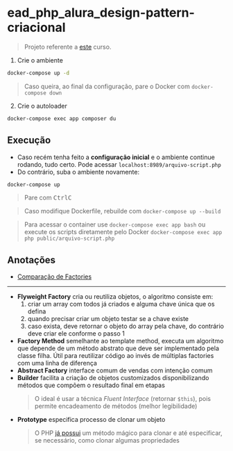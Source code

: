 # ead_php_alura_design-pattern-criacional

> Projeto referente a [este](https://cursos.alura.com.br/course/php-design-pattern-criacional) curso.

1. Crie o ambiente
```sh
docker-compose up -d
```
> Caso queira, ao final da configuração, pare o Docker com ``docker-compose down``

2. Crie o autoloader
```sh
docker-compose exec app composer du
```

## Execução

- Caso recém tenha feito a **configuração inicial** e o ambiente continue rodando, tudo certo. Pode acessar ``localhost:8989/arquivo-script.php``
- Do contrário, suba o ambiente novamente:
```sh
docker-compose up
```
> Pare com <kbd>Ctrl</kbd><kbd>C</kbd>

> Caso modifique Dockerfile, rebuilde com ``docker-compose up --build``

> Para acessar o container use ``docker-compose exec app bash`` ou execute os scripts diretamente pelo Docker ``docker-compose exec app php public/arquivo-script.php``

## Anotações

- [Comparação de Factories](https://refactoring.guru/pt-br/design-patterns/factory-comparison)

---

- **Flyweight Factory** cria ou reutiliza objetos, o algoritmo consiste em:
    1. criar um array com todos já criados e alguma chave única que os defina
    2. quando precisar criar um objeto testar se a chave existe
    3. caso exista, deve retornar o objeto do array pela chave, do contrário deve criar ele conforme o passo 1
- **Factory Method** semelhante ao template method, executa um algoritmo que depende de um método abstrato que deve ser implementado pela classe filha. Útil para reutilizar código ao invés de múltiplas factories com uma linha de diferença
- **Abstract Factory** interface comum de vendas com intenção comum
- **Builder** facilita a criação de objetos customizados disponibilizando métodos que compõem o resultado final em etapas
    > O ideal é usar a técnica *Fluent Interface* (retornar `$this`), pois permite encadeamento de métodos (melhor legibilidade)
- **Prototype** especifica processo de clonar um objeto
    > O PHP [já possui](https://www.php.net/manual/en/language.oop5.cloning.php) um método mágico para clonar e até especificar, se necessário, como clonar algumas propriedades
